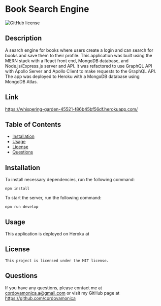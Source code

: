 # Book Search Engine
![GitHub license](https://img.shields.io/badge/license-MIT-blue.svg)

## Description
A search engine for books where users create a login and can search for books and save them to their profile. This application was built using the MERN stack with a React front end, MongoDB database, and Node.js/Express.js server and API. It was refactored to use GraphQL API with Apollo Server and Apollo Client to make requests to the GraphQL API. The app was deployed to Heroku with a MongoDB database using MongoDB Atlas.

## Link
https://whispering-garden-45521-f86b45bf56df.herokuapp.com/

## Table of Contents
* [Installation](#installation)
* [Usage](#usage)
* [License](#license)
* [Questions](#questions)

## Installation
To install necessary dependencies, run the following command:
```
npm install
```
To start the server, run the following command:
```
npm run develop
```

## Usage
This application is deployed on Heroku at 

## License
    This project is licensed under the MIT license.

## Questions
If you have any questions, please contact me at cordovamonica.a@gmail.com or visit my GitHub page at https://github.com/cordovamonica

